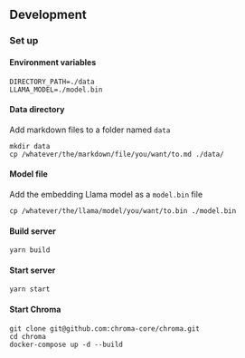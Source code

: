 ## Development

### Set up

#### Environment variables
```shell
DIRECTORY_PATH=./data
LLAMA_MODEL=./model.bin
```

#### Data directory
Add markdown files to a folder named `data`
```shell
mkdir data
cp /whatever/the/markdown/file/you/want/to.md ./data/
```

#### Model file
Add the embedding Llama model as a `model.bin` file
```shell
cp /whatever/the/llama/model/you/want/to.bin ./model.bin
```

#### Build server
```shell
yarn build
```

#### Start server
```shell
yarn start
```

#### Start Chroma
```shell
git clone git@github.com:chroma-core/chroma.git
cd chroma
docker-compose up -d --build
```
